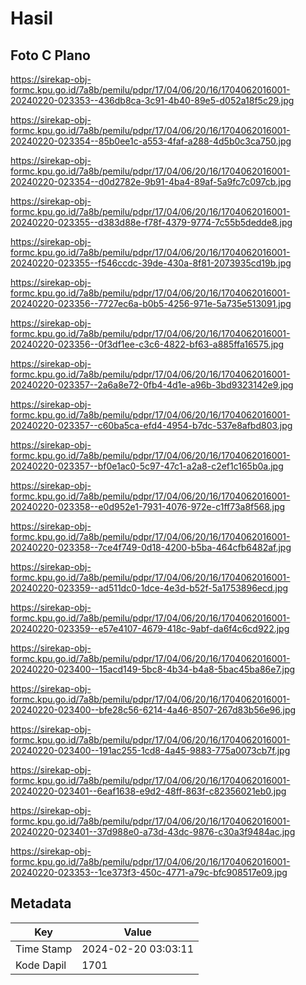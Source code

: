 # Hasil

## Foto C Plano

https://sirekap-obj-formc.kpu.go.id/7a8b/pemilu/pdpr/17/04/06/20/16/1704062016001-20240220-023353--436db8ca-3c91-4b40-89e5-d052a18f5c29.jpg

https://sirekap-obj-formc.kpu.go.id/7a8b/pemilu/pdpr/17/04/06/20/16/1704062016001-20240220-023354--85b0ee1c-a553-4faf-a288-4d5b0c3ca750.jpg

https://sirekap-obj-formc.kpu.go.id/7a8b/pemilu/pdpr/17/04/06/20/16/1704062016001-20240220-023354--d0d2782e-9b91-4ba4-89af-5a9fc7c097cb.jpg

https://sirekap-obj-formc.kpu.go.id/7a8b/pemilu/pdpr/17/04/06/20/16/1704062016001-20240220-023355--d383d88e-f78f-4379-9774-7c55b5dedde8.jpg

https://sirekap-obj-formc.kpu.go.id/7a8b/pemilu/pdpr/17/04/06/20/16/1704062016001-20240220-023355--f546ccdc-39de-430a-8f81-2073935cd19b.jpg

https://sirekap-obj-formc.kpu.go.id/7a8b/pemilu/pdpr/17/04/06/20/16/1704062016001-20240220-023356--7727ec6a-b0b5-4256-971e-5a735e513091.jpg

https://sirekap-obj-formc.kpu.go.id/7a8b/pemilu/pdpr/17/04/06/20/16/1704062016001-20240220-023356--0f3df1ee-c3c6-4822-bf63-a885ffa16575.jpg

https://sirekap-obj-formc.kpu.go.id/7a8b/pemilu/pdpr/17/04/06/20/16/1704062016001-20240220-023357--2a6a8e72-0fb4-4d1e-a96b-3bd9323142e9.jpg

https://sirekap-obj-formc.kpu.go.id/7a8b/pemilu/pdpr/17/04/06/20/16/1704062016001-20240220-023357--c60ba5ca-efd4-4954-b7dc-537e8afbd803.jpg

https://sirekap-obj-formc.kpu.go.id/7a8b/pemilu/pdpr/17/04/06/20/16/1704062016001-20240220-023357--bf0e1ac0-5c97-47c1-a2a8-c2ef1c165b0a.jpg

https://sirekap-obj-formc.kpu.go.id/7a8b/pemilu/pdpr/17/04/06/20/16/1704062016001-20240220-023358--e0d952e1-7931-4076-972e-c1ff73a8f568.jpg

https://sirekap-obj-formc.kpu.go.id/7a8b/pemilu/pdpr/17/04/06/20/16/1704062016001-20240220-023358--7ce4f749-0d18-4200-b5ba-464cfb6482af.jpg

https://sirekap-obj-formc.kpu.go.id/7a8b/pemilu/pdpr/17/04/06/20/16/1704062016001-20240220-023359--ad511dc0-1dce-4e3d-b52f-5a1753896ecd.jpg

https://sirekap-obj-formc.kpu.go.id/7a8b/pemilu/pdpr/17/04/06/20/16/1704062016001-20240220-023359--e57e4107-4679-418c-9abf-da6f4c6cd922.jpg

https://sirekap-obj-formc.kpu.go.id/7a8b/pemilu/pdpr/17/04/06/20/16/1704062016001-20240220-023400--15acd149-5bc8-4b34-b4a8-5bac45ba86e7.jpg

https://sirekap-obj-formc.kpu.go.id/7a8b/pemilu/pdpr/17/04/06/20/16/1704062016001-20240220-023400--bfe28c56-6214-4a46-8507-267d83b56e96.jpg

https://sirekap-obj-formc.kpu.go.id/7a8b/pemilu/pdpr/17/04/06/20/16/1704062016001-20240220-023400--191ac255-1cd8-4a45-9883-775a0073cb7f.jpg

https://sirekap-obj-formc.kpu.go.id/7a8b/pemilu/pdpr/17/04/06/20/16/1704062016001-20240220-023401--6eaf1638-e9d2-48ff-863f-c82356021eb0.jpg

https://sirekap-obj-formc.kpu.go.id/7a8b/pemilu/pdpr/17/04/06/20/16/1704062016001-20240220-023401--37d988e0-a73d-43dc-9876-c30a3f9484ac.jpg

https://sirekap-obj-formc.kpu.go.id/7a8b/pemilu/pdpr/17/04/06/20/16/1704062016001-20240220-023353--1ce373f3-450c-4771-a79c-bfc908517e09.jpg


## Metadata

| Key        | Value               |
| ---------- | ------------------- |
| Time Stamp | 2024-02-20 03:03:11 |
| Kode Dapil | 1701                |



